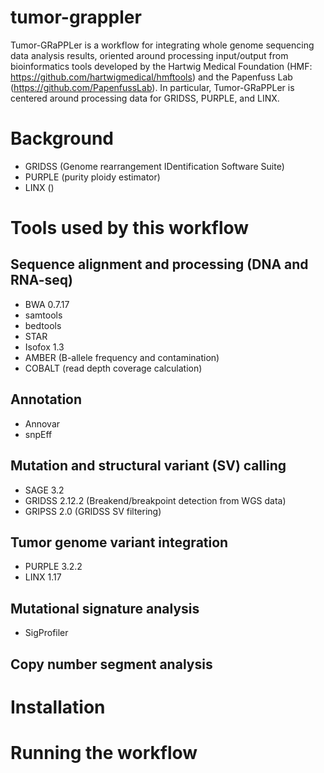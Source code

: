 # tumor-grappler
Tumor-GRaPPLer is a workflow for integrating whole genome sequencing data analysis results, oriented around processing input/output from bioinformatics tools developed by the Hartwig Medical Foundation (HMF: https://github.com/hartwigmedical/hmftools) and the Papenfuss Lab (https://github.com/PapenfussLab).  In particular, Tumor-GRaPPLer is centered around processing data for GRIDSS, PURPLE, and LINX.

# Background
- GRIDSS (Genome rearrangement IDentification Software Suite)
- PURPLE (purity ploidy estimator)
- LINX ()

# Tools used by this workflow
## Sequence alignment and processing (DNA and RNA-seq)
- BWA 0.7.17
- samtools
- bedtools
- STAR 
- Isofox 1.3
- AMBER (B-allele frequency and contamination)
- COBALT (read depth coverage calculation)
## Annotation
- Annovar
- snpEff
## Mutation and structural variant (SV) calling
- SAGE 3.2
- GRIDSS 2.12.2 (Breakend/breakpoint detection from WGS data)
- GRIPSS 2.0 (GRIDSS SV filtering)
## Tumor genome variant integration
- PURPLE 3.2.2
- LINX 1.17
## Mutational signature analysis
- SigProfiler

## Copy number segment analysis

# Installation

# Running the workflow
